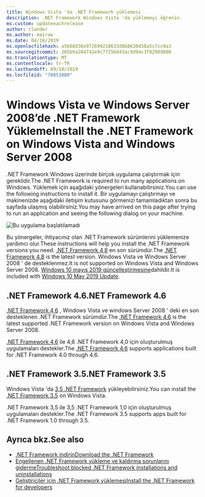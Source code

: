 ```yaml
---
title: Windows Vista 'da .NET Framework yüklemesi
description: .NET Framework Windows Vista 'da yüklemeyi öğrenin.
ms.custom: updateeachrelease
author: rlander
ms.author: mairaw
ms.date: 04/18/2019
ms.openlocfilehash: a5668d36e972699218633d8b8630d38a5c7cc9a3
ms.sourcegitcommit: 205b9a204742e9c77256d43ac9d94c3f82909808
ms.translationtype: MT
ms.contentlocale: tr-TR
ms.lasthandoff: 09/10/2019
ms.locfileid: "70853880"
---
```

# <a name="install-the-net-framework-on-windows-vista-and-windows-server-2008"></a><span data-ttu-id="a1595-103">Windows Vista ve Windows Server 2008’de .NET Framework Yükleme</span><span class="sxs-lookup"><span data-stu-id="a1595-103">Install the .NET Framework on Windows Vista and Windows Server 2008</span></span>

<span data-ttu-id="a1595-104">.NET Framework Windows üzerinde birçok uygulama çalıştırmak için gereklidir.</span><span class="sxs-lookup"><span data-stu-id="a1595-104">The .NET Framework is required to run many applications on Windows.</span></span> <span data-ttu-id="a1595-105">Yüklemek için aşağıdaki yönergeleri kullanabilirsiniz.</span><span class="sxs-lookup"><span data-stu-id="a1595-105">You can use the following instructions to install it.</span></span> <span data-ttu-id="a1595-106">Bir uygulamayı çalıştırmayı ve makinenizde aşağıdaki iletişim kutusunu görmenizi tamamladıktan sonra bu sayfada ulaşmış olabilirsiniz.</span><span class="sxs-lookup"><span data-stu-id="a1595-106">You may have arrived on this page after trying to run an application and seeing the following dialog on your machine.</span></span>

![Bu uygulama başlatılamadı](./media/this-application-could-not-be-started.png)

<span data-ttu-id="a1595-108">Bu yönergeler, ihtiyacınız olan .NET Framework sürümlerini yüklemenize yardımcı olur.</span><span class="sxs-lookup"><span data-stu-id="a1595-108">These instructions will help you install the .NET Framework versions you need.</span></span> <span data-ttu-id="a1595-109">[.NET Framework 4,8](https://github.com/Microsoft/dotnet/tree/master/releases/net48) en son sürümdür.</span><span class="sxs-lookup"><span data-stu-id="a1595-109">The [.NET Framework 4.8](https://github.com/Microsoft/dotnet/tree/master/releases/net48) is the latest version.</span></span> <span data-ttu-id="a1595-110">Windows Vista ve Windows Server 2008 ' de desteklenmez.</span><span class="sxs-lookup"><span data-stu-id="a1595-110">It is not supported on Windows Vista and Windows Server 2008.</span></span> <span data-ttu-id="a1595-111">[Windows 10 mayıs 2019 güncelleştirmesine](https://support.microsoft.com/help/4028685/windows-10-get-the-update)dahildir.</span><span class="sxs-lookup"><span data-stu-id="a1595-111">It is included with [Windows 10 May 2019 Update](https://support.microsoft.com/help/4028685/windows-10-get-the-update).</span></span>

## <a name="net-framework-46"></a><span data-ttu-id="a1595-112">.NET Framework 4.6</span><span class="sxs-lookup"><span data-stu-id="a1595-112">.NET Framework 4.6</span></span>

<span data-ttu-id="a1595-113">[.NET Framework 4,6](https://www.microsoft.com/download/details.aspx?id=48130&e6b34bbe-475b-1abd-2c51-b5034bcdd6d2=True) , Windows Vista ve windows Server 2008 ' deki en son desteklenen .NET Framework sürümdür.</span><span class="sxs-lookup"><span data-stu-id="a1595-113">The [.NET Framework 4.6](https://www.microsoft.com/download/details.aspx?id=48130&e6b34bbe-475b-1abd-2c51-b5034bcdd6d2=True) is the latest supported .NET Framework version on Windows Vista and Windows Server 2008.</span></span>

<span data-ttu-id="a1595-114">[.NET Framework 4,6](https://www.microsoft.com/download/details.aspx?id=48130&e6b34bbe-475b-1abd-2c51-b5034bcdd6d2=True) ile 4,6 .NET Framework 4,0 için oluşturulmuş uygulamaları destekler.</span><span class="sxs-lookup"><span data-stu-id="a1595-114">The [.NET Framework 4.6](https://www.microsoft.com/download/details.aspx?id=48130&e6b34bbe-475b-1abd-2c51-b5034bcdd6d2=True) supports applications built for .NET Framework 4.0 through 4.6.</span></span>

## <a name="net-framework-35"></a><span data-ttu-id="a1595-115">.NET Framework 3.5</span><span class="sxs-lookup"><span data-stu-id="a1595-115">.NET Framework 3.5</span></span>

<span data-ttu-id="a1595-116">Windows Vista 'da [3,5 .NET Framework](https://go.microsoft.com/fwlink/?LinkID=213834&dotnetdocs) yükleyebilirsiniz.</span><span class="sxs-lookup"><span data-stu-id="a1595-116">You can install the [.NET Framework 3.5](https://go.microsoft.com/fwlink/?LinkID=213834&dotnetdocs) on Windows Vista.</span></span>

<span data-ttu-id="a1595-117">.NET Framework 3,5 ile 3,5 .NET Framework 1,0 için oluşturulmuş uygulamaları destekler.</span><span class="sxs-lookup"><span data-stu-id="a1595-117">The .NET Framework 3.5 supports apps built for .NET Framework 1.0 through 3.5.</span></span>

## <a name="see-also"></a><span data-ttu-id="a1595-118">Ayrıca bkz.</span><span class="sxs-lookup"><span data-stu-id="a1595-118">See also</span></span>

- [<span data-ttu-id="a1595-119">.NET Framework indirin</span><span class="sxs-lookup"><span data-stu-id="a1595-119">Download the .NET Framework</span></span>](https://dotnet.microsoft.com/download)
- [<span data-ttu-id="a1595-120">Engellenen .NET Framework yükleme ve kaldırma sorunlarını giderme</span><span class="sxs-lookup"><span data-stu-id="a1595-120">Troubleshoot blocked .NET Framework installations and uninstallations</span></span>](troubleshoot-blocked-installations-and-uninstallations.md)
- [<span data-ttu-id="a1595-121">Geliştiriciler için .NET Framework yüklemesi</span><span class="sxs-lookup"><span data-stu-id="a1595-121">Install the .NET Framework for developers</span></span>](guide-for-developers.md)
